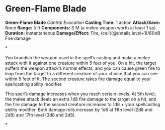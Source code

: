 # Green-Flame Blade

**Green-Flame Blade**
_Cantrip Evocation_
**Casting Time:** 1 action
**Attack/Save:** None
**Range:** 5 ft
**Components:** S M (a melee weapon worth at least 1 sp)
**Duration:** Instantaneous
**Damage/Effect:** Fire, (ceil((@details.level+1)/6))d8 Fire damage

*<p>You brandish the weapon used in the spell’s casting and make a melee attack with it against one creature within 5 feet of you. On a hit, the target suffers the weapon attack’s normal effects, and you can cause green fire to leap from the target to a different creature of your choice that you can see within 5 feet of it. The second creature takes fire damage equal to your spellcasting ability modifier.

This spell’s damage increases when you reach certain levels. At 5th level, the melee attack deals an extra 1d8 fire damage to the target on a hit, and the fire damage to the second creature increases to 1d8 + your spellcasting ability modifier. Both damage rolls increase by 1d8 at 11th level (2d8 and 2d8) and 17th level (3d8 and 3d8).</p>*